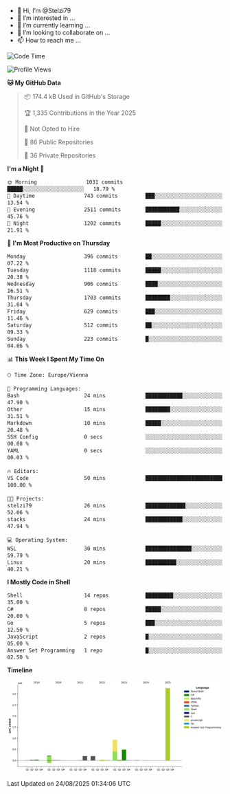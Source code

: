 - 👋 Hi, I’m @Stelzi79
- 👀 I’m interested in ...
- 🌱 I’m currently learning ...
- 💞️ I’m looking to collaborate on ...
- 📫 How to reach me ...

<!--START_SECTION:waka-->
![Code Time](http://img.shields.io/badge/Code%20Time-1%2C143%20hrs%2044%20mins-blue)

![Profile Views](http://img.shields.io/badge/Profile%20Views-0-blue)

**🐱 My GitHub Data** 

> 📦 174.4 kB Used in GitHub's Storage 
 > 
> 🏆 1,335 Contributions in the Year 2025
 > 
> 🚫 Not Opted to Hire
 > 
> 📜 86 Public Repositories 
 > 
> 🔑 36 Private Repositories 
 > 
**I'm a Night 🦉** 

```text
🌞 Morning                1031 commits        █████░░░░░░░░░░░░░░░░░░░░   18.79 % 
🌆 Daytime                743 commits         ███░░░░░░░░░░░░░░░░░░░░░░   13.54 % 
🌃 Evening                2511 commits        ███████████░░░░░░░░░░░░░░   45.76 % 
🌙 Night                  1202 commits        █████░░░░░░░░░░░░░░░░░░░░   21.91 % 
```
📅 **I'm Most Productive on Thursday** 

```text
Monday                   396 commits         ██░░░░░░░░░░░░░░░░░░░░░░░   07.22 % 
Tuesday                  1118 commits        █████░░░░░░░░░░░░░░░░░░░░   20.38 % 
Wednesday                906 commits         ████░░░░░░░░░░░░░░░░░░░░░   16.51 % 
Thursday                 1703 commits        ████████░░░░░░░░░░░░░░░░░   31.04 % 
Friday                   629 commits         ███░░░░░░░░░░░░░░░░░░░░░░   11.46 % 
Saturday                 512 commits         ██░░░░░░░░░░░░░░░░░░░░░░░   09.33 % 
Sunday                   223 commits         █░░░░░░░░░░░░░░░░░░░░░░░░   04.06 % 
```


📊 **This Week I Spent My Time On** 

```text
🕑︎ Time Zone: Europe/Vienna

💬 Programming Languages: 
Bash                     24 mins             ████████████░░░░░░░░░░░░░   47.90 % 
Other                    15 mins             ████████░░░░░░░░░░░░░░░░░   31.51 % 
Markdown                 10 mins             █████░░░░░░░░░░░░░░░░░░░░   20.48 % 
SSH Config               0 secs              ░░░░░░░░░░░░░░░░░░░░░░░░░   00.08 % 
YAML                     0 secs              ░░░░░░░░░░░░░░░░░░░░░░░░░   00.03 % 

🔥 Editors: 
VS Code                  50 mins             █████████████████████████   100.00 % 

🐱‍💻 Projects: 
stelzi79                 26 mins             █████████████░░░░░░░░░░░░   52.06 % 
stacks                   24 mins             ████████████░░░░░░░░░░░░░   47.94 % 

💻 Operating System: 
WSL                      30 mins             ███████████████░░░░░░░░░░   59.79 % 
Linux                    20 mins             ██████████░░░░░░░░░░░░░░░   40.21 % 
```

**I Mostly Code in Shell** 

```text
Shell                    14 repos            █████████░░░░░░░░░░░░░░░░   35.00 % 
C#                       8 repos             █████░░░░░░░░░░░░░░░░░░░░   20.00 % 
Go                       5 repos             ███░░░░░░░░░░░░░░░░░░░░░░   12.50 % 
JavaScript               2 repos             █░░░░░░░░░░░░░░░░░░░░░░░░   05.00 % 
Answer Set Programming   1 repo              █░░░░░░░░░░░░░░░░░░░░░░░░   02.50 % 
```



**Timeline**

![Lines of Code chart](https://raw.githubusercontent.com/Stelzi79/Stelzi79/main/assets/bar_graph.png)


 Last Updated on 24/08/2025 01:34:06 UTC
<!--END_SECTION:waka-->

<!---
Stelzi79/Stelzi79 is a ✨ special ✨ repository because its `README.md` (this file) appears on your GitHub profile.
You can click the Preview link to take a look at your changes.
--->

